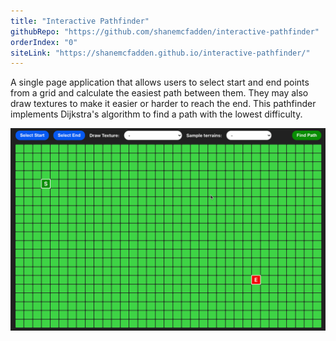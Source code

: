 ```yaml
---
title: "Interactive Pathfinder"
githubRepo: "https://github.com/shanemcfadden/interactive-pathfinder"
orderIndex: "0"
siteLink: "https://shanemcfadden.github.io/interactive-pathfinder/"
---
```


A single page application that allows users to select start and end points from a grid and calculate the easiest path between them. They may also draw textures to make it easier or harder to reach the end. This pathfinder implements Dijkstra's algorithm to find a path with the lowest difficulty.

[![Interactive pathfinder screencap](../images/interactivePathfinderScreencap.gif)](https://shanemcfadden.github.io/interactive-pathfinder/)
